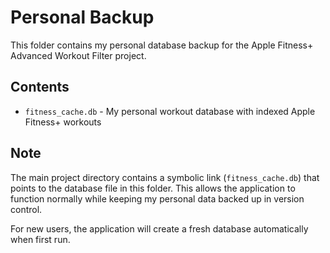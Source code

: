 # Personal Backup

This folder contains my personal database backup for the Apple Fitness+ Advanced Workout Filter project.

## Contents

- `fitness_cache.db` - My personal workout database with indexed Apple Fitness+ workouts

## Note

The main project directory contains a symbolic link (`fitness_cache.db`) that points to the database file in this folder. This allows the application to function normally while keeping my personal data backed up in version control.

For new users, the application will create a fresh database automatically when first run.
